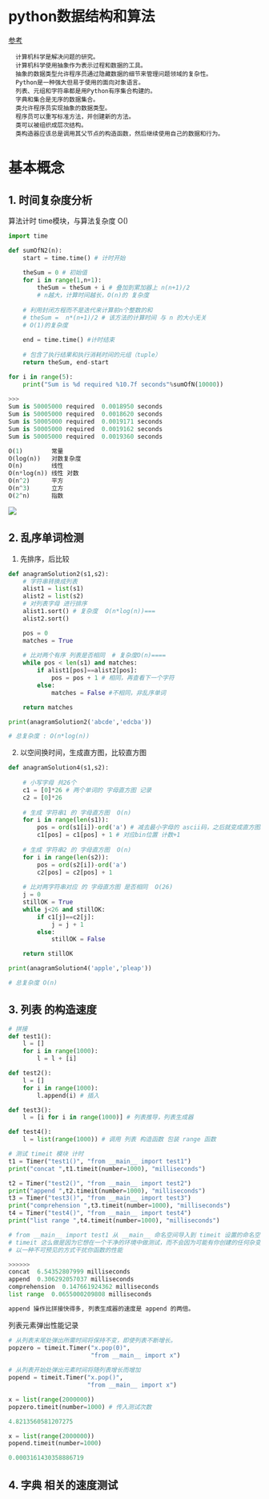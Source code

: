 # python数据结构和算法
[参考](https://github.com/facert/python-data-structure-cn)

      计算机科学是解决问题的研究。
      计算机科学使用抽象作为表示过程和数据的工具。
      抽象的数据类型允许程序员通过隐藏数据的细节来管理问题领域的复杂性。
      Python是一种强大但易于使用的面向对象语言。
      列表、元组和字符串都是用Python有序集合构建的。
      字典和集合是无序的数据集合。
      类允许程序员实现抽象的数据类型。
      程序员可以重写标准方法，并创建新的方法。
      类可以被组织成层次结构。
      类构造器应该总是调用其父节点的构造函数，然后继续使用自己的数据和行为。
      
# 基本概念
      
## 1. 时间复杂度分析

算法计时 time模块，与算法复杂度 O()
```python
import time

def sumOfN2(n):
    start = time.time() # 计时开始
    
    theSum = 0 # 初始值
    for i in range(1,n+1):
        theSum = theSum + i # 叠加到累加器上 n(n+1)/2
        # n越大，计算时间越长，O(n)的 复杂度
    
    # 利用封闭方程而不是迭代来计算前n个整数的和
    # theSum =  n*(n+1)/2 # 该方法的计算时间 与 n 的大小无关
    # O(1)的复杂度
    
    end = time.time() #计时结束
    
    # 包含了执行结果和执行消耗时间的元组（tuple）
    return theSum, end-start

for i in range(5):
    print("Sum is %d required %10.7f seconds"%sumOfN(10000))
    
>>> 
Sum is 50005000 required  0.0018950 seconds
Sum is 50005000 required  0.0018620 seconds
Sum is 50005000 required  0.0019171 seconds
Sum is 50005000 required  0.0019162 seconds
Sum is 50005000 required  0.0019360 seconds

O(1)        常量
O(log(n))   对数复杂度
O(n)        线性 
O(n*log(n)) 线性 对数    
O(n^2)      平方
O(n^3)      立方
O(2^n)      指数   


```

![](https://facert.gitbooks.io/python-data-structure-cn/2.%E7%AE%97%E6%B3%95%E5%88%86%E6%9E%90/2.3.%E5%A4%A7O%E7%AC%A6%E5%8F%B7/assets/newplot.png)




## 2. 乱序单词检测
1. 先排序，后比较
```python
def anagramSolution2(s1,s2):
    # 字符串转换成列表
    alist1 = list(s1)
    alist2 = list(s2)
    # 对列表字母 进行排序
    alist1.sort() # 复杂度  O(n*log(n))===
    alist2.sort()

    pos = 0
    matches = True
    
    # 比对两个有序 列表是否相同  # 复杂度O(n)====
    while pos < len(s1) and matches:
        if alist1[pos]==alist2[pos]:
            pos = pos + 1 # 相同，再查看下一个字符
        else:
            matches = False #不相同，非乱序单词

    return matches

print(anagramSolution2('abcde','edcba'))

# 总复杂度 : O(n*log(n))

```

2. 以空间换时间，生成直方图，比较直方图
```python
def anagramSolution4(s1,s2):
    
    # 小写字母 共26个
    c1 = [0]*26 # 两个单词的 字母直方图 记录
    c2 = [0]*26
    
    # 生成 字符串1 的 字母直方图  O(n)
    for i in range(len(s1)):
        pos = ord(s1[i])-ord('a') # 减去最小字母的 ascii码，之后就变成直方图bin的位置 0~25
        c1[pos] = c1[pos] + 1 # 对应bin位置 计数+1
        
    # 生成 字符串2 的 字母直方图  O(n)
    for i in range(len(s2)):
        pos = ord(s2[i])-ord('a')
        c2[pos] = c2[pos] + 1
    
    # 比对两字符串对应 的 字母直方图 是否相同  O(26)
    j = 0
    stillOK = True
    while j<26 and stillOK:
        if c1[j]==c2[j]:
            j = j + 1
        else:
            stillOK = False

    return stillOK

print(anagramSolution4('apple','pleap'))

# 总复杂度 O(n)

```

## 3. 列表 的构造速度
```python
# 拼接
def test1():
    l = []
    for i in range(1000):
        l = l + [i]

def test2():
    l = []
    for i in range(1000):
        l.append(i) # 插入

def test3():
    l = [i for i in range(1000)] # 列表推导，列表生成器

def test4():
    l = list(range(1000)) # 调用 列表 构造函数 包装 range 函数

# 测试 timeit 模块 计时
t1 = Timer("test1()", "from __main__ import test1")
print("concat ",t1.timeit(number=1000), "milliseconds")

t2 = Timer("test2()", "from __main__ import test2")
print("append ",t2.timeit(number=1000), "milliseconds")
t3 = Timer("test3()", "from __main__ import test3")
print("comprehension ",t3.timeit(number=1000), "milliseconds")
t4 = Timer("test4()", "from __main__ import test4")
print("list range ",t4.timeit(number=1000), "milliseconds")

# from __main__ import test1 从 __main__ 命名空间导入到 timeit 设置的命名空间中。
# timeit 这么做是因为它想在一个干净的环境中做测试，而不会因为可能有你创建的任何杂变量，
# 以一种不可预见的方式干扰你函数的性能

>>>>>>
concat  6.54352807999 milliseconds
append  0.306292057037 milliseconds
comprehension  0.147661924362 milliseconds
list range  0.0655000209808 milliseconds   

append 操作比拼接快得多, 列表生成器的速度是 append 的两倍。

```

列表元素弹出性能记录
```python
# 从列表末尾处弹出所需时间将保持不变，即使列表不断增长。
popzero = timeit.Timer("x.pop(0)",
                       "from __main__ import x")
                       
# 从列表开始处弹出元素时间将随列表增长而增加   
popend = timeit.Timer("x.pop()",
                      "from __main__ import x")

x = list(range(2000000))
popzero.timeit(number=1000) # 传入测试次数

4.8213560581207275

x = list(range(2000000))
popend.timeit(number=1000)

0.0003161430358886719

```

## 4. 字典 相关的速度测试



